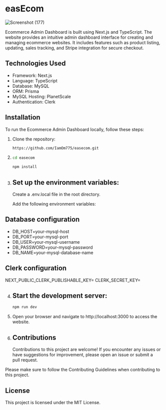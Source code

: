 # easEcom

![Screenshot (177)](https://github.com/IamOm775/easecom/assets/95044230/3b985b8a-dbac-4d49-880d-6fb3c15f1558)


Ecommerce Admin Dashboard is built using Next.js and TypeScript. The website provides an intuitive admin dashboard interface for creating and managing ecommerce websites. It includes features such as product listing, updating, sales tracking, and Stripe integration for secure checkout.

## Technologies Used

- Framework: Next.js
- Language: TypeScript 
- Database: MySQL
- ORM: Prisma
- MySQL Hosting: PlanetScale
- Authentication: Clerk

## Installation

To run the Ecommerce Admin Dashboard locally, follow these steps:

1. Clone the repository:

   ```bash
   https://github.com/IamOm775/easecom.git
   
2. ```bash
   cd easecom
   ```
   ```bash
   npm install
   ```
   
3. ## Set up the environment variables:

   Create a .env.local file in the root directory.

   Add the following environment variables:

## Database configuration
   - DB_HOST=your-mysql-host
   - DB_PORT=your-mysql-port
   - DB_USER=your-mysql-username
   - DB_PASSWORD=your-mysql-password
   - DB_NAME=your-mysql-database-name

## Clerk configuration
NEXT_PUBLIC_CLERK_PUBLISHABLE_KEY=
CLERK_SECRET_KEY=

4. ## Start the development server:
   ```bash
   npm run dev
5.  Open your browser and navigate to http://localhost:3000 to access the website.

6. ## Contributions
   Contributions to this project are welcome! If you encounter any issues or have suggestions for improvement, please open an issue or submit a pull request.

Please make sure to follow the Contributing Guidelines when contributing to this project.

## License
This project is licensed under the MIT License.

